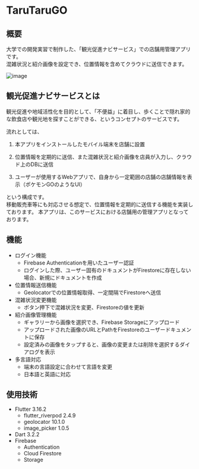 # TaruTaruGO
## 概要
大学での開発実習で制作した、「観光促進ナビサービス」での店舗用管理アプリです。  
混雑状況と紹介画像を設定でき、位置情報を含めてクラウドに送信できます。

![image](https://github.com/YM-0/TaruTaruGo-Manage/assets/108323257/7907a107-f5ad-4ec2-8c81-834b34836917)

## 観光促進ナビサービスとは
観光促進や地域活性化を目的として、「不便益」に着目し、歩くことで隠れ家的な飲食店や観光地を探すことができる、というコンセプトのサービスです。  

流れとしては、  
1. 本アプリをインストールしたモバイル端末を店舗に設置

2. 位置情報を定期的に送信、また混雑状況と紹介画像を店員が入力し、クラウド上のDBに送信

3. ユーザーが使用するWebアプリで、自身から一定範囲の店舗の店舗情報を表示（ポケモンGOのようなUI）

という構成です。  
移動販売車等にも対応させる想定で、位置情報を定期的に送信する機能を実装しております。
本アプリは、このサービスにおける店舗用の管理アプリとなっております。

## 機能
* ログイン機能
  * Firebase Authenticationを用いたユーザー認証
  * ログインした際、ユーザー固有のドキュメントがFirestoreに存在しない場合、新規にドキュメントを作成
* 位置情報送信機能
  * Geolocatorでの位置情報取得、一定間隔でFirestoreへ送信
* 混雑状況変更機能
  * ボタン押下で混雑状況を変更、Firestoreの値を更新
* 紹介画像管理機能
  * ギャラリーから画像を選択でき、Firebase Storageにアップロード
  * アップロードされた画像のURLとPathをFirestoreのユーザードキュメントに保存
  * 設定済みの画像をタップすると、画像の変更または削除を選択するダイアログを表示
* 多言語対応
  * 端末の言語設定に合わせて言語を変更
  * 日本語と英語に対応

## 使用技術
* Flutter 3.16.2
  * flutter_riverpod 2.4.9 
  * geolocator 10.1.0
  * image_picker 1.0.5
* Dart 3.2.2
* Firebase
  * Authentication
  * Cloud Firestore
  * Storage
